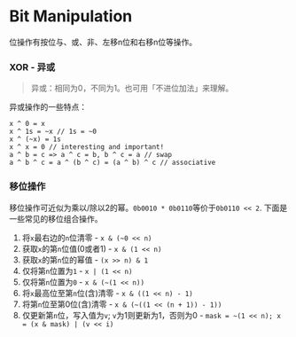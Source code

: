 # Bit Manipulation

位操作有按位与、或、非、左移n位和右移n位等操作。

### XOR - 异或

> 异或：相同为0，不同为1。也可用「不进位加法」来理解。

异或操作的一些特点：
```
x ^ 0 = x
x ^ 1s = ~x // 1s = ~0
x ^ (~x) = 1s
x ^ x = 0 // interesting and important!
a ^ b = c => a ^ c = b, b ^ c = a // swap
a ^ b ^ c = a ^ (b ^ c) = (a ^ b) ^ c // associative
```

### 移位操作

移位操作可近似为乘以/除以2的幂。`0b0010 * 0b0110`等价于`0b0110 << 2`. 下面是一些常见的移位组合操作。

1. 将`x`最右边的`n`位清零 - `x & (~0 << n)`
2. 获取`x`的第`n`位值(0或者1) - `x & (1 << n)`
2. 获取`x`的第`n`位的幂值 - `(x >> n) & 1`
3. 仅将第`n`位置为`1` - `x | (1 << n)`
4. 仅将第`n`位置为`0` - `x & (~(1 << n))`
5. 将`x`最高位至第`n`位(含)清零 - `x & ((1 << n) - 1)`
6. 将第`n`位至第0位(含)清零 - `x & (~((1 << (n + 1)) - 1))`
7. 仅更新第`n`位，写入值为`v`; `v`为1则更新为1，否则为0 - `mask = ~(1 << n); x = (x & mask) | (v << i)`
